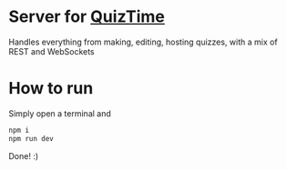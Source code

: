 # Server for <a href="https://github.com/BalintoDaB/QuizTime">QuizTime</a>
Handles everything from making, editing, hosting quizzes, with a mix of REST and WebSockets
# How to run
Simply open a terminal and
```bash
npm i
npm run dev
```
Done! :)
